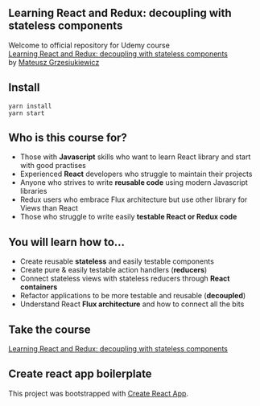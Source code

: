 ## Learning React and Redux: decoupling with stateless components

Welcome to official repository for Udemy course  
[Learning React and Redux: decoupling with stateless components](https://www.udemy.com/course/1326760/)  
by [Mateusz Grzesiukiewicz](https://www.linkedin.com/in/mateusz-grzesiukiewicz-8556a030/)

## Install
```
yarn install
yarn start
```

## Who is this course for?
- Those with **Javascript** skills who want to learn React library and start with good practises
- Experienced **React** developers who struggle to maintain their projects
- Anyone who strives to write **reusable code** using modern Javascript libraries
- Redux users who embrace Flux architecture but use other library for Views than React
- Those who struggle to write easily **testable React or Redux code**

## You will learn how to...
- Create reusable **stateless** and easily testable components
- Create pure & easily testable action handlers (**reducers**)
- Connect stateless views with stateless reducers through **React containers**
- Refactor applications to be more testable and reusable (**decoupled**)
- Understand React **Flux architecture** and how to connect all the bits

## Take the course
[Learning React and Redux: decoupling with stateless components](https://www.udemy.com/course/1326760/)

## Create react app boilerplate

This project was bootstrapped with [Create React App](https://github.com/facebookincubator/create-react-app).

